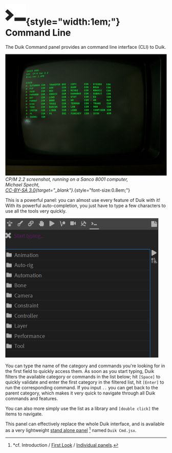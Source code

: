 # ![](../img/duik/icons/cmd.svg){style="width:1em;"} Command Line

The Duik Command panel provides an command line interface (CLI) to Duik.

![](../img/illustration/CPM_2-2.jpg)  
*CP/M 2.2 screenshot, running on a Sanco 8001 computer,  
Michael Specht,  
[CC-BY-SA 3.0](https://creativecommons.org/licenses/by-sa/3.0/deed.en){target="_blank"}.*{style="font-size:0.8em;"}

This is a powerful panel: you can almost use every feature of Duik with it! With its powerful auto-completion, you just have to type a few characters to use all the tools very quickly.

![](../img/duik/cmd.png)

You can type the name of the category and commands you're looking for in the first field to quickly access them. As soon as you start typing, Duik filters the available category or commands in the list below; hit `[Space]` to quickly validate and enter the first category in the filtered list, hit `[Enter]` to run the corresponding command. If you input `..` you can get back to the parent category, which makes it very quick to navigate through all Duik commands and features.

You can also more simply use the list as a library and `[double click]` the items to navigate.

This panel can effectively replace the whole Duik interface, and is available as a very lightweight [stand alone panel](../getting-started/first-look.md#individual-panels)&nbsp;[^individual] named `Duik Cmd.jsx`.

[^individual]: *cf. Introduction / [First Look](../getting-started/first-look.md) / [Individual panels](../getting-started/first-look.md#individual-panels).
